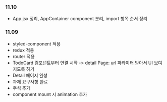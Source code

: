 ### 11.10
- App.jsx 정리, AppContainer component 분리, import 항목 순서 정리


### 11.09

- styled-component 적용
- redux 적용
- router 적용
- TodoCard 컴포넌트부터 연결 시작 -> detail Page: url 파라미터 받아서 UI 보여지도록 하기
- Detail 페이지 완성
- 과제 요구사항 완료
- 주석 추가
- component mount 시 animation 추가
